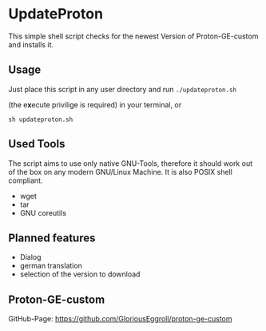 # UpdateProton
This simple shell script checks for the newest Version of Proton-GE-custom and installs it.
## Usage
Just place this script in any user directory and run
``./updateproton.sh``

(the e**x**ecute privilige is required) in your terminal, or

``sh updateproton.sh``

## Used Tools
The script aims to use only native GNU-Tools, therefore it should work out of the box on any modern GNU/Linux Machine. It is also POSIX shell compliant.
- wget
- tar
- GNU coreutils

## Planned features
- Dialog
- german translation
- selection of the version to download

## Proton-GE-custom
GitHub-Page: https://github.com/GloriousEggroll/proton-ge-custom
